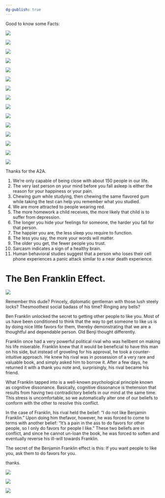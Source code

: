 ```yaml
---
dg-publish: true
---
```


Good to know some Facts:

![](https://qph.cf2.quoracdn.net/main-qimg-caad20bed13f0bedc27182de1de1c41b-lq)

![](https://qph.cf2.quoracdn.net/main-qimg-5b35b318310e1e760c47ec9cda2d30a5-lq)

![](https://qph.cf2.quoracdn.net/main-qimg-920eb62d8b88e466fe15935cb6379bc4-lq)

![](https://qph.cf2.quoracdn.net/main-qimg-c0505df5442a4c57f92d2f6fde556d10-lq)

![](https://qph.cf2.quoracdn.net/main-qimg-a17bc085ca964b9bff64f9f6aebbd906-lq)

![](https://qph.cf2.quoracdn.net/main-qimg-a62b88bd442914c67a5c751cdd6a80d6-lq)

![](https://qph.cf2.quoracdn.net/main-qimg-a538f62bc32f6b26e346717de6d66306-lq)

![](https://qph.cf2.quoracdn.net/main-qimg-43bc949c73f86e681785d2ec990fb6a2-lq)

![](https://qph.cf2.quoracdn.net/main-qimg-38851cb90aacc0ddd3d99e19498b85bb-lq)

![](https://qph.cf2.quoracdn.net/main-qimg-55470f1dcefb06442d4854bfb054b5f2-lq)

![](https://qph.cf2.quoracdn.net/main-qimg-9468a81b5a57b3a7ad54abb5fb6eda08-lq)

![](https://qph.cf2.quoracdn.net/main-qimg-1aec93b50e75a1a4f07cf2be6206c1b5-lq)

![](https://qph.cf2.quoracdn.net/main-qimg-5565d99979eadcc806f966cd3bd09a12-lq)

![](https://qph.cf2.quoracdn.net/main-qimg-d47308f6d12ae6e7901096b8e9a1bb5f-lq)

![](https://qph.cf2.quoracdn.net/main-qimg-c40351dd17afa8fc204863a7be7bd602-lq)

Thanks for the A2A.

1.  We’re only capable of being close with about 150 people in our life.
2.  The very last person on your mind before you fall asleep is either the reason for your happiness or your pain.
3.  Chewing gum while studying, then chewing the same flavored gum while taking the test can help you remember what you studied.
4.  We are more attracted to people wearing red.
5.  The more homework a child receives, the more likely that child is to suffer from depression.
6.  The longer you hide your feelings for someone, the harder you fall for that person.
7.  The happier you are, the less sleep you require to function.
8.  The less you say, the more your words will matter.
9.  The older you get, the fewer people you trust.
10.  Sarcasm indicates a sign of a healthy brain.
11.  Human behavioral studies suggest that a person who loses their cell phone experiences a panic attack similar to a near death experience.

# The Ben Franklin Effect.

![](https://qph.cf2.quoracdn.net/main-qimg-b84c004713c80664e2153bafe4bd9354-lq)

Remember this dude? Princely, diplomatic gentleman with those lush steely locks? Thesmoothest social badass of his time? Ringing any bells?

Ben Franklin unlocked the secret to getting other people to like you. Most of us have been conditioned to think that the way to get someone to like us is by doing nice little favors for them, thereby demonstrating that we are a thoughtful and dependable person. Old Benji thought differently.

Franklin once had a very powerful political rival who was hellbent on making his life miserable. Franklin knew that it would be beneficial to have this man on his side, but instead of groveling for his approval, he took a counter-intuitive approach. He knew his rival was in possession of a very rare and valuable book, and simply asked him to borrow it. After a few days, he returned it with a thank you note and, surprisingly, his rival became his friend.

What Franklin tapped into is a well-known psychological principle known as cognitive dissonance. Basically, cognitive dissonance is thetension that results from having two contradictory beliefs in our mind at the same time. This stress is uncomfortable, so we automatically alter one of our beliefs to conform with the other to resolve this conflict.

In the case of Franklin, his rival held the belief: “I do not like Benjamin Franklin.” Upon doing him thefavor, however, he was forced to come to terms with another belief: “It’s a pain in the ass to do favors for other people, so I only do favors for people I like.” These two beliefs are in conflict, and since he cannot un-loan the book, he was forced to soften and eventually reverse his ill-will towards Franklin.

The secret of the Benjamin Franklin effect is this: If you want people to like you, ask them to do favors for you.

thanks.

![](https://qph.cf2.quoracdn.net/main-qimg-15986ca1e7d53e48e18912b81917f183-lq)

![](https://qph.cf2.quoracdn.net/main-qimg-ac2127f08c19f257bcbe777790a28b70-lq)

![](https://qph.cf2.quoracdn.net/main-qimg-38991859d21b458c0608d41f4652986f-lq)
